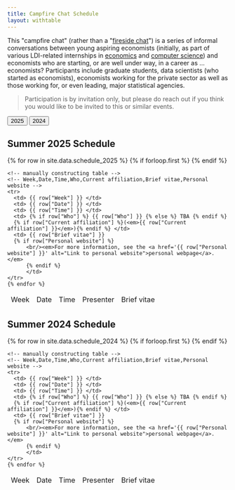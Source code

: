 ```yaml
---
title: Campfire Chat Schedule
layout: withtable
---
```


This "campfire chat" (rather than a "[fireside chat](https://en.wikipedia.org/wiki/Fireside_chats)") is a series of informal conversations between young aspiring economists (initially, as part of various LDI-related internships in <a href="https://aeadataeditor.github.io/projects/project5" alt="Link to internship in economics">economics</a> and <a href="https://transparency-certified.github.io/jobs/cornell" alt="Link to internship in computer science">computer science</a>) and economists who are starting, or are well under way, in a career as ... economists? Participants include graduate students, data scientists (who started as economists), economists working for the private sector as well as those working for, or even leading, major statistical agencies. 

> Participation is by invitation only, but please do reach out if you think you would like to be invited to this or similar events.

<div class="tabs">
  <button class="tablinks active" onclick="openTab(event, 'tab2025')">2025</button>
  <button class="tablinks" onclick="openTab(event, 'tab2024')">2024</button>
</div>

<div id="tab2025" class="tabcontent" style="display: block;">
  <h2>Summer 2025 Schedule</h2>
  <table class="display">
    {% for row in site.data.schedule_2025 %}
      {% if forloop.first %}
      <thead>
      <tr>
        <td> Week </td>
        <td> Date </td>
        <td> Time </td>
        <td> Presenter </td>
        <td> Brief vitae </td>
      </tr>
      </thead>
      {% endif %}

    <!-- manually constructing table -->
    <!-- Week,Date,Time,Who,Current affiliation,Brief vitae,Personal website -->
    <tr>
      <td> {{ row["Week"] }} </td>
      <td> {{ row["Date"] }} </td>
      <td> {{ row["Time"] }} </td>
      <td> {% if row["Who"] %} {{ row["Who"] }} {% else %} TBA {% endif %}
      {% if row["Current affiliation"] %}(<em>{{ row["Current affiliation"] }}</em>){% endif %} </td>
      <td> {{ row["Brief vitae"] }} 
      {% if row["Personal website"] %}
          <br/><em>For more information, see the <a href='{{ row["Personal website"] }}' alt="Link to personal website">personal webpage</a>.</em> 
          {% endif %}
          </td>
    </tr>
    {% endfor %}
  </table>
</div>

<div id="tab2024" class="tabcontent">
  <h2>Summer 2024 Schedule</h2>
  <table class="display">
    {% for row in site.data.schedule_2024 %}
      {% if forloop.first %}
      <thead>
      <tr>
        <td> Week </td>
        <td> Date </td>
        <td> Time </td>
        <td> Presenter </td>
        <td> Brief vitae </td>
      </tr>
      </thead>
      {% endif %}

    <!-- manually constructing table -->
    <!-- Week,Date,Time,Who,Current affiliation,Brief vitae,Personal website -->
    <tr>
      <td> {{ row["Week"] }} </td>
      <td> {{ row["Date"] }} </td>
      <td> {{ row["Time"] }} </td>
      <td> {% if row["Who"] %} {{ row["Who"] }} {% else %} TBA {% endif %}
      {% if row["Current affiliation"] %}(<em>{{ row["Current affiliation"] }}</em>){% endif %} </td>
      <td> {{ row["Brief vitae"] }} 
      {% if row["Personal website"] %}
          <br/><em>For more information, see the <a href='{{ row["Personal website"] }}' alt="Link to personal website">personal webpage</a>.</em> 
          {% endif %}
          </td>
    </tr>
    {% endfor %}
  </table>
</div>

<script>
function openTab(evt, tabName) {
  var i, tabcontent, tablinks;
  tabcontent = document.getElementsByClassName("tabcontent");
  for (i = 0; i < tabcontent.length; i++) {
    tabcontent[i].style.display = "none";
  }
  tablinks = document.getElementsByClassName("tablinks");
  for (i = 0; i < tablinks.length; i++) {
    tablinks[i].className = tablinks[i].className.replace(" active", "");
  }
  document.getElementById(tabName).style.display = "block";
  evt.currentTarget.className += " active";
}
</script>

